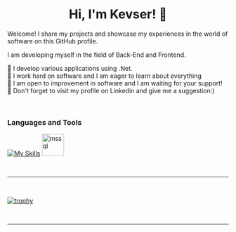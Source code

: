 <h1 align="center"> Hi, I'm Kevser! 👋 </h1>

Welcome! I share my projects and showcase my experiences in the world of software on this GitHub profile. 

I am developing myself in the field of Back-End and Frontend. 

🔭 I develop various applications using .Net. <br>
🌱 I work hard on software and I am eager to learn about everything<br>
🤔 I am open to improvement in software and I am waiting for your support!<br>
💬 Don't forget to visit my profile on Linkedin and give me a suggestion:)

</br>

<h3 align="left">Languages and Tools</h3>

[![My Skills](https://skills.thijs.gg/icons?i=js,html,css,react,bootstrap,java,cs,firebase,mysql,postgres)](https://skills.thijs.gg)
<img src="https://www.svgrepo.com/show/303229/microsoft-sql-server-logo.svg" alt="mssql" width="50" height="50"/>

</br>

---

</br>

[![trophy](https://github-profile-trophy.vercel.app/?username=ryo-ma&theme=onedark&row=1&column=8)](https://github.com/ryo-ma/github-profile-trophy)

</br>

---
